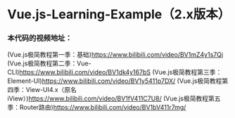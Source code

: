 # Vue.js-Learning-Example（2.x版本）
### 本代码的视频地址：
(Vue.js极简教程第一季：基础)https://www.bilibili.com/video/BV1mZ4y1s7Qj
(Vue.js极简教程第二季：Vue-CLI)https://www.bilibili.com/video/BV1dk4y167bS
(Vue.js极简教程第三季：Element-UI)https://www.bilibili.com/video/BV1y5411p7DX/
(Vue.js极简教程第四季：View-UI4.x（原名iView）)https://www.bilibili.com/video/BV1fV411C7U8/
(Vue.js极简教程第五季：Router路由)https://www.bilibili.com/video/BV1bV411r7mg/
